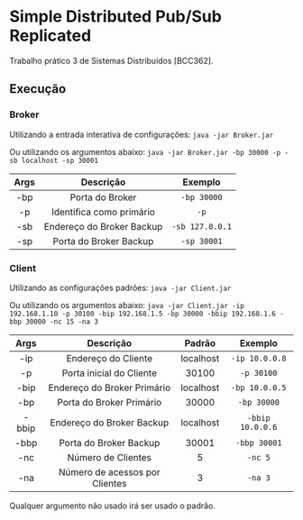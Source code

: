 # Simple Distributed Pub/Sub Replicated
Trabalho prático 3 de Sistemas Distribuídos [BCC362].

## Execução

### Broker
Utilizando a entrada interativa de configurações: `java -jar Broker.jar`

Ou utilizando os argumentos abaixo: `java -jar Broker.jar -bp 30000 -p -sb localhost -sp 30001`

|Args|Descrição|Exemplo|
|:---:|:---:|:---:|
|-bp|Porta do Broker|`-bp 30000`|
|-p|Identifica como primário|`-p`|
|-sb|Endereço do Broker Backup|`-sb 127.0.0.1`|
|-sp|Porta do Broker Backup|`-sp 30001`|

### Client
Utilizando as configurações padrões: `java -jar Client.jar`

Ou utilizando os argumentos abaixo: `java -jar Client.jar -ip 192.168.1.10 -p 30100 -bip 192.168.1.5 -bp 30000 -bbip 192.168.1.6 -bbp 30000 -nc 15 -na 3`

|Args|Descrição|Padrão|Exemplo|
|:---:|:---:|:---:|:---:|
|-ip|Endereço do Cliente|localhost|`-ip 10.0.0.8`|
|-p|Porta inicial do Cliente|30100|`-p 30100`|
|-bip|Endereço do Broker Primário|localhost|`-bp 10.0.0.5`|
|-bp|Porta do Broker Primário|30000|`-bp 30000`|
|-bbip|Endereço do Broker Backup|localhost|`-bbip 10.0.0.6`|
|-bbp|Porta do Broker Backup|30001|`-bbp 30001`|
|-nc|Número de Clientes|5|`-nc 5`|
|-na|Número de acessos por Clientes|3|`-na 3`|

Qualquer argumento não usado irá ser usado o padrão.
